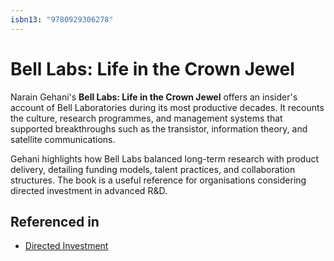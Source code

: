 ```yaml
---
isbn13: "9780929306278"
---
```


# Bell Labs: Life in the Crown Jewel

Narain Gehani's **Bell Labs: Life in the Crown Jewel** offers an insider's account of Bell Laboratories during its most productive decades. It recounts the culture, research programmes, and management systems that supported breakthroughs such as the transistor, information theory, and satellite communications.

Gehani highlights how Bell Labs balanced long-term research with product delivery, detailing funding models, talent practices, and collaboration structures. The book is a useful reference for organisations considering directed investment in advanced R&D.

## Referenced in

- [Directed Investment](/strategies/attacking/directed-investment)
